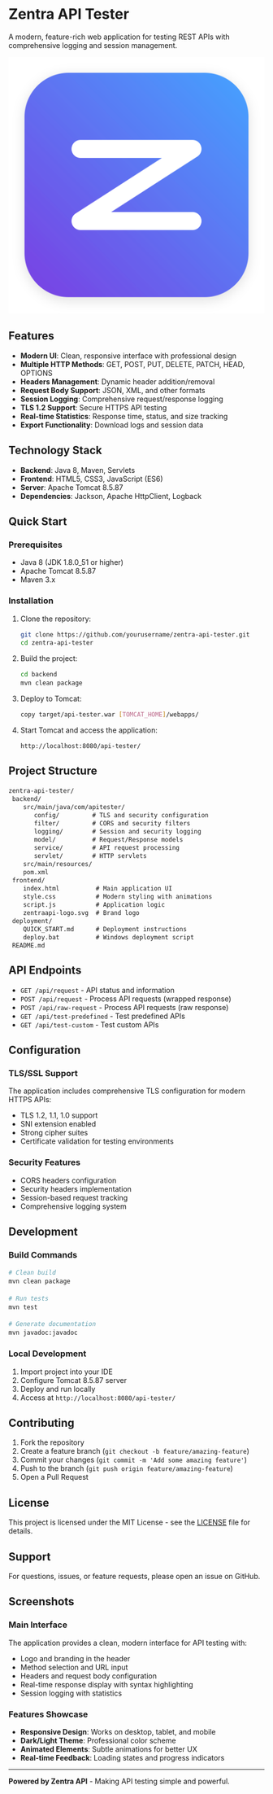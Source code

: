 ﻿# Zentra API Tester

A modern, feature-rich web application for testing REST APIs with comprehensive logging and session management.

![Zentra API Logo](zentraapi-logo.svg)

## Features

- **Modern UI**: Clean, responsive interface with professional design
- **Multiple HTTP Methods**: GET, POST, PUT, DELETE, PATCH, HEAD, OPTIONS
- **Headers Management**: Dynamic header addition/removal
- **Request Body Support**: JSON, XML, and other formats
- **Session Logging**: Comprehensive request/response logging
- **TLS 1.2 Support**: Secure HTTPS API testing
- **Real-time Statistics**: Response time, status, and size tracking
- **Export Functionality**: Download logs and session data

## Technology Stack

- **Backend**: Java 8, Maven, Servlets
- **Frontend**: HTML5, CSS3, JavaScript (ES6)
- **Server**: Apache Tomcat 8.5.87
- **Dependencies**: Jackson, Apache HttpClient, Logback

## Quick Start

### Prerequisites

- Java 8 (JDK 1.8.0_51 or higher)
- Apache Tomcat 8.5.87
- Maven 3.x

### Installation

1. Clone the repository:
   ```bash
   git clone https://github.com/yourusername/zentra-api-tester.git
   cd zentra-api-tester
   ```

2. Build the project:
   ```bash
   cd backend
   mvn clean package
   ```

3. Deploy to Tomcat:
   ```bash
   copy target/api-tester.war [TOMCAT_HOME]/webapps/
   ```

4. Start Tomcat and access the application:
   ```
   http://localhost:8080/api-tester/
   ```

## Project Structure

```
zentra-api-tester/
 backend/
    src/main/java/com/apitester/
       config/         # TLS and security configuration
       filter/         # CORS and security filters
       logging/        # Session and security logging
       model/          # Request/Response models
       service/        # API request processing
       servlet/        # HTTP servlets
    src/main/resources/
    pom.xml
 frontend/
    index.html          # Main application UI
    style.css           # Modern styling with animations
    script.js           # Application logic
    zentraapi-logo.svg  # Brand logo
 deployment/
    QUICK_START.md      # Deployment instructions
    deploy.bat          # Windows deployment script
 README.md
```

## API Endpoints

- `GET /api/request` - API status and information
- `POST /api/request` - Process API requests (wrapped response)
- `POST /api/raw-request` - Process API requests (raw response)
- `GET /api/test-predefined` - Test predefined APIs
- `GET /api/test-custom` - Test custom APIs

## Configuration

### TLS/SSL Support
The application includes comprehensive TLS configuration for modern HTTPS APIs:
- TLS 1.2, 1.1, 1.0 support
- SNI extension enabled
- Strong cipher suites
- Certificate validation for testing environments

### Security Features
- CORS headers configuration
- Security headers implementation
- Session-based request tracking
- Comprehensive logging system

## Development

### Build Commands
```bash
# Clean build
mvn clean package

# Run tests
mvn test

# Generate documentation
mvn javadoc:javadoc
```

### Local Development
1. Import project into your IDE
2. Configure Tomcat 8.5.87 server
3. Deploy and run locally
4. Access at `http://localhost:8080/api-tester/`

## Contributing

1. Fork the repository
2. Create a feature branch (`git checkout -b feature/amazing-feature`)
3. Commit your changes (`git commit -m 'Add some amazing feature'`)
4. Push to the branch (`git push origin feature/amazing-feature`)
5. Open a Pull Request

## License

This project is licensed under the MIT License - see the [LICENSE](LICENSE) file for details.

## Support

For questions, issues, or feature requests, please open an issue on GitHub.

## Screenshots

### Main Interface
The application provides a clean, modern interface for API testing with:
- Logo and branding in the header
- Method selection and URL input
- Headers and request body configuration
- Real-time response display with syntax highlighting
- Session logging with statistics

### Features Showcase
- **Responsive Design**: Works on desktop, tablet, and mobile
- **Dark/Light Theme**: Professional color scheme
- **Animated Elements**: Subtle animations for better UX
- **Real-time Feedback**: Loading states and progress indicators

---

**Powered by Zentra API** - Making API testing simple and powerful.
